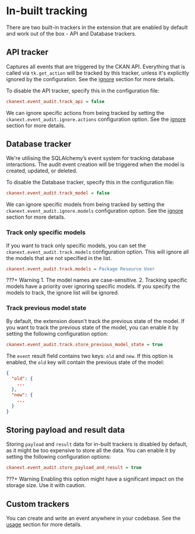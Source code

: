 # In-built tracking

There are two built-in trackers in the extension that are enabled by default and work out of the box - API and Database trackers.

## API tracker

Captures all events that are triggered by the CKAN API. Everything that is called via `tk.get_action` will be tracked by this tracker, unless it's explicitly ignored by the configuration. See the [ignore](ignore.md) section for more details.

To disable the API tracker, specify this in the configuration file:

```ini
ckanext.event_audit.track_api = false
```

We can ignore specific actions from being tracked by setting the `ckanext.event_audit.ignore.actions` configuration option. See the [ignore](ignore.md) section for more details.

## Database tracker

We're utilising the SQLAlchemy’s event system for tracking database interactions. The audit event creation will be triggered when the model is created, updated, or deleted.

To disable the Database tracker, specify this in the configuration file:

```ini
ckanext.event_audit.track_model = false
```

We can ignore specific models from being tracked by setting the `ckanext.event_audit.ignore.models` configuration option. See the [ignore](ignore.md) section for more details.

### Track only specific models

If you want to track only specific models, you can set the `ckanext.event_audit.track.models` configuration option. This will ignore all the models that are not specified in the list.

```ini
ckanext.event_audit.track.models = Package Resource User
```

???+ Warning
    1. The model names are case-sensitive.
    2. Tracking specific models have a priority over ignoring specific models. If you specify the models to track, the ignore list will be ignored.

### Track previous model state

By default, the extension doesn't track the previous state of the model. If you want to track the previous state of the model, you can enable it by setting the following configuration option:

```ini
ckanext.event_audit.track.store_previous_model_state = true
```

The `event` result field contains two keys: `old` and `new`. If this option is enabled, the `old` key will contain the previous state of the model:

```json
{
  "old": {
    ...
  },
  "new": {
    ...
  }
}
```

## Storing payload and result data

Storing `payload` and `result` data for in-built trackers is disabled by default, as it might be too expensive to store all the data. You can enable it by setting the following configuration options:

```ini
ckanext.event_audit.store_payload_and_result = true
```

???+ Warning
    Enabling this option might have a significant impact on the storage size. Use it with caution.

## Custom trackers

You can create and write an event anywhere in your codebase. See the [usage](../usage.md) section for more details.


